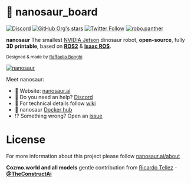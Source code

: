# 🎒 nanosaur_board

[![Discord](https://img.shields.io/discord/797461428646707211)](https://discord.gg/YvxjxEFPkb) [![GitHub Org's stars](https://img.shields.io/github/stars/rnanosaur?style=social)](https://github.com/rnanosaur) [![Twitter Follow](https://img.shields.io/twitter/follow/raffaello86?style=social)](https://twitter.com/raffaello86) [![robo.panther](https://img.shields.io/badge/Follow:-robo.panther-E4405F?style=social&logo=instagram)](https://www.instagram.com/robo.panther/)

**nanosaur** The smallest [NVIDIA Jetson](https://developer.nvidia.com/buy-jetson) dinosaur robot, **open-source**, fully **3D printable**, based on [**ROS2**](https://www.ros.org/) & [**Isaac ROS**](https://developer.nvidia.com/isaac-ros-gems).

<small>Designed & made by [Raffaello Bonghi](https://rnext.it)</small>

[![nanosaur](https://nanosaur.ai/assets/images/banner.jpg)](https://nanosaur.ai)

Meet nanosaur:
* 🦕 Website: [nanosaur.ai](https://nanosaur.ai)
* 🦄 Do you need an help? [Discord](https://discord.gg/YvxjxEFPkb)
* 🧰 For technical details follow [wiki](https://github.com/rnanosaur/nanosaur/wiki)
* 🐳 nanosaur [Docker hub](https://hub.docker.com/u/nanosaur)
* ⁉️ Something wrong? Open an [issue](https://github.com/rnanosaur/nanosaur/issues)

# License

For more information about this project please follow [nanosaur.ai/about](https://nanosaur.ai/about/#license)

**Cozmo.world and all models** gentle contribution from [Ricardo Tellez](https://www.theconstructsim.com/) - [**@TheConstructAi**](https://github.com/TheConstructAi)
